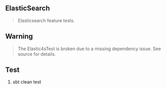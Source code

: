 ElasticSearch
-------------
>Elasticsearch feature tests.

Warning
-------
>The Elastic4sTest is broken due to a missing dependency issue.
>See source for details.

Test
----
1. sbt clean test
